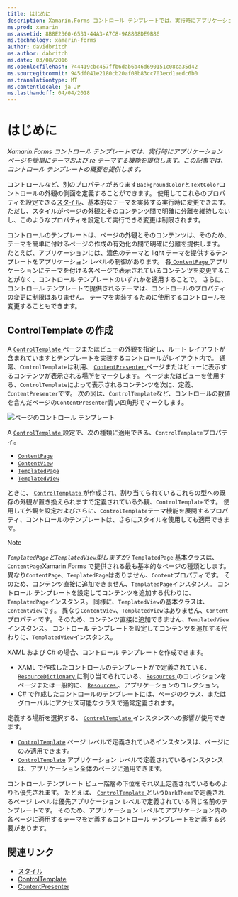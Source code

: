 ```yaml
---
title: はじめに
description: Xamarin.Forms コントロール テンプレートでは、実行時にアプリケーション ページを簡単にテーマおよび re テーマする機能を提供します。 この記事では、コントロール テンプレートの概要を提供します。
ms.prod: xamarin
ms.assetid: 8B8E2360-6531-44A3-A7C8-9A8808DE9B86
ms.technology: xamarin-forms
author: davidbritch
ms.author: dabritch
ms.date: 03/08/2016
ms.openlocfilehash: 744419cbc457ffb6dab6b46d690151c08ca35d42
ms.sourcegitcommit: 945df041e2180cb20af08b83cc703ecd1aedc6b0
ms.translationtype: MT
ms.contentlocale: ja-JP
ms.lasthandoff: 04/04/2018
---
```

# <a name="introduction"></a>はじめに

_Xamarin.Forms コントロール テンプレートでは、実行時にアプリケーション ページを簡単にテーマおよび re テーマする機能を提供します。この記事では、コントロール テンプレートの概要を提供します。_

コントロールなど、別のプロパティがあります`BackgroundColor`と`TextColor`コントロールの外観の側面を定義することができます。 使用してこれらのプロパティを設定できる[スタイル](~/xamarin-forms/user-interface/styles/index.md)、基本的なテーマを実装する実行時に変更できます。 ただし、スタイルがページの外観とそのコンテンツ間で明確に分離を維持しないし、このようなプロパティを設定して実行できる変更は制限されます。

コントロールのテンプレートは、ページの外観とそのコンテンツは、そのため、テーマを簡単に付けるページの作成の有効化の間で明確に分離を提供します。 たとえば、アプリケーションには、濃色のテーマと light テーマを提供するテンプレートをアプリケーション レベルの制御があります。 各[ `ContentPage` ](https://developer.xamarin.com/api/type/Xamarin.Forms.ContentPage/)アプリケーションにテーマを付ける各ページで表示されているコンテンツを変更することがなく、コントロール テンプレートのいずれかを適用することで。 さらに、コントロール テンプレートで提供されるテーマは、コントロールのプロパティの変更に制限はありません。 テーマを実装するために使用するコントロールを変更することもできます。

## <a name="creating-a-controltemplate"></a>ControlTemplate の作成

A [ `ControlTemplate` ](https://developer.xamarin.com/api/type/Xamarin.Forms.ControlTemplate/)ページまたはビューの外観を指定し、ルート レイアウトが含まれていますとテンプレートを実装するコントロールがレイアウト内で。 通常、`ControlTemplate`は利用、 [ `ContentPresenter` ](https://developer.xamarin.com/api/type/Xamarin.Forms.ContentPresenter/)ページまたはビューに表示するコンテンツが表示される場所をマークします。 ページまたはビューを使用する、`ControlTemplate`によって表示されるコンテンツを次に、定義、`ContentPresenter`です。 次の図は、`ControlTemplate`など、コントロールの数値を含んだページの`ContentPresenter`青い四角形でマークします。

![](introduction-images/control-template.png "ページのコントロール テンプレート")

A [ `ControlTemplate` ](https://developer.xamarin.com/api/type/Xamarin.Forms.ControlTemplate/)設定で、次の種類に適用できる、`ControlTemplate`プロパティ。

- [`ContentPage`](https://developer.xamarin.com/api/type/Xamarin.Forms.ContentPage/)
- [`ContentView`](https://developer.xamarin.com/api/type/Xamarin.Forms.ContentView/)
- [`TemplatedPage`](https://developer.xamarin.com/api/type/Xamarin.Forms.TemplatedPage/)
- [`TemplatedView`](https://developer.xamarin.com/api/type/Xamarin.Forms.TemplatedView/)

ときに、 [ `ControlTemplate` ](https://developer.xamarin.com/api/type/Xamarin.Forms.ControlTemplate/)が作成され、割り当てられているこれらの型への既存の外観が置き換えられますで定義されている外観、`ControlTemplate`です。 使用して外観を設定およびさらに、`ControlTemplate`テーマ機能を展開するプロパティ、コントロールのテンプレートは、さらにスタイルを使用しても適用できます。

> [!NOTE]
>  *`TemplatedPage`と`TemplatedView`型しますか?* `TemplatedPage` 基本クラスは、 `ContentPage`Xamarin.Forms で提供される最も基本的なページの種類とします。 異なり`ContentPage`、`TemplatedPage`はありません、`Content`プロパティです。 そのため、コンテンツ直接に追加できません、`TemplatedPage`インスタンス。 コントロール テンプレートを設定してコンテンツを追加する代わりに、`TemplatedPage`インスタンス。 同様に、`TemplatedView`の基本クラスは、`ContentView`です。 異なり`ContentView`、`TemplatedView`はありません、`Content`プロパティです。 そのため、コンテンツ直接に追加できません、`TemplatedView`インスタンス。 コントロール テンプレートを設定してコンテンツを追加する代わりに、`TemplatedView`インスタンス。

XAML および C# の場合、コントロール テンプレートを作成できます。

- XAML で作成したコントロールのテンプレートがで定義されている、 [ `ResourceDictionary` ](https://developer.xamarin.com/api/type/Xamarin.Forms.ResourceDictionary/)に割り当てられている、 [ `Resources` ](https://developer.xamarin.com/api/property/Xamarin.Forms.VisualElement.Resources/)のコレクションをページまたは一般的に、 [ `Resources` ](https://developer.xamarin.com/api/property/Xamarin.Forms.Application.Resources/) 、アプリケーションのコレクション。
- C# で作成したコントロールのテンプレートには、ページのクラス、またはグローバルにアクセス可能なクラスで通常定義されます。

定義する場所を選択する、 [ `ControlTemplate` ](https://developer.xamarin.com/api/type/Xamarin.Forms.ControlTemplate/)インスタンスへの影響が使用できます。

- [`ControlTemplate`](https://developer.xamarin.com/api/type/Xamarin.Forms.ControlTemplate/) ページ レベルで定義されているインスタンスは、ページにのみ適用できます。
- [`ControlTemplate`](https://developer.xamarin.com/api/type/Xamarin.Forms.ControlTemplate/) アプリケーション レベルで定義されているインスタンスは、アプリケーション全体のページに適用できます。

コントロール テンプレート ビュー階層の下位をそれ以上定義されているものよりも優先されます。 たとえば、 [ `ControlTemplate` ](https://developer.xamarin.com/api/type/Xamarin.Forms.ControlTemplate/)という`DarkTheme`で定義されるページ レベルは優先アプリケーション レベルで定義されている同じ名前のテンプレートです。 そのため、アプリケーション レベルでアプリケーション内の各ページに適用するテーマを定義するコントロール テンプレートを定義する必要があります。


## <a name="related-links"></a>関連リンク

- [スタイル](~/xamarin-forms/user-interface/styles/index.md)
- [ControlTemplate](https://developer.xamarin.com/api/type/Xamarin.Forms.ControlTemplate/)
- [ContentPresenter](https://developer.xamarin.com/api/type/Xamarin.Forms.ContentPresenter/)

